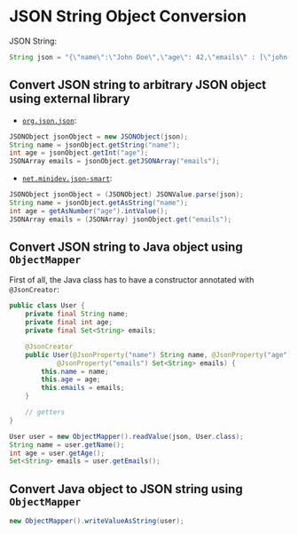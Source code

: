 # JSON String Object Conversion

JSON String:

```java
String json = "{\"name\":\"John Doe\",\"age\": 42,\"emails\" : [\"john.doe@gmail.com\", \"doe.john@web.de\"]}";
```

## Convert JSON string to arbitrary JSON object using external library

* [`org.json.json`](https://mvnrepository.com/artifact/org.json/json):

```java
JSONObject jsonObject = new JSONObject(json);
String name = jsonObject.getString("name");
int age = jsonObject.getInt("age");
JSONArray emails = jsonObject.getJSONArray("emails");
```

* [`net.minidev.json-smart`](https://mvnrepository.com/artifact/net.minidev/json-smart):

```java
JSONObject jsonObject = (JSONObject) JSONValue.parse(json);
String name = jsonObject.getAsString("name");
int age = getAsNumber("age").intValue();
JSONArray emails = (JSONArray) jsonObject.get("emails");
```

## Convert JSON string to Java object using `ObjectMapper`

First of all, the Java class has to have a constructor annotated with `@JsonCreator`:

```java
public class User {
    private final String name;
    private final int age;
    private final Set<String> emails;

    @JsonCreator
    public User(@JsonProperty("name") String name, @JsonProperty("age") int age,
            @JsonProperty("emails") Set<String> emails) {
        this.name = name;
        this.age = age;
        this.emails = emails;
    }

    // getters
}
```

```java
User user = new ObjectMapper().readValue(json, User.class);
String name = user.getName();
int age = user.getAge();
Set<String> emails = user.getEmails();
```

## Convert Java object to JSON string using `ObjectMapper`

```java
new ObjectMapper().writeValueAsString(user);
```
